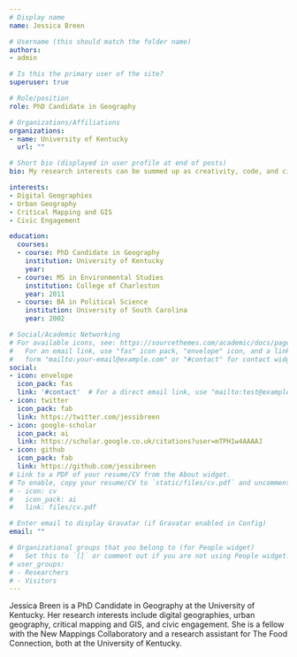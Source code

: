 ```yaml
---
# Display name
name: Jessica Breen

# Username (this should match the folder name)
authors:
- admin

# Is this the primary user of the site?
superuser: true

# Role/position
role: PhD Candidate in Geography

# Organizations/Affiliations
organizations:
- name: University of Kentucky
  url: ""

# Short bio (displayed in user profile at end of posts)
bio: My research interests can be summed up as creativity, code, and cities. I'm interested in how people operationalize art and creativity to create the kinds of communities and cities they want to live in.

interests:
- Digital Geographies
- Urban Geography
- Critical Mapping and GIS
- Civic Engagement

education:
  courses:
  - course: PhD Candidate in Geography
    institution: University of Kentucky
    year: 
  - course: MS in Environmental Studies
    institution: College of Charleston
    year: 2011
  - course: BA in Political Science
    institution: University of South Carolina
    year: 2002

# Social/Academic Networking
# For available icons, see: https://sourcethemes.com/academic/docs/page-builder/#icons
#   For an email link, use "fas" icon pack, "envelope" icon, and a link in the
#   form "mailto:your-email@example.com" or "#contact" for contact widget.
social:
- icon: envelope
  icon_pack: fas
  link: '#contact'  # For a direct email link, use "mailto:test@example.org".
- icon: twitter
  icon_pack: fab
  link: https://twitter.com/jessibreen
- icon: google-scholar
  icon_pack: ai
  link: https://scholar.google.co.uk/citations?user=mTPH1w4AAAAJ
- icon: github
  icon_pack: fab
  link: https://github.com/jessibreen
# Link to a PDF of your resume/CV from the About widget.
# To enable, copy your resume/CV to `static/files/cv.pdf` and uncomment the lines below.
# - icon: cv
#   icon_pack: ai
#   link: files/cv.pdf

# Enter email to display Gravatar (if Gravatar enabled in Config)
email: ""

# Organizational groups that you belong to (for People widget)
#   Set this to `[]` or comment out if you are not using People widget.
# user_groups:
# - Researchers
# - Visitors
---
```


Jessica Breen is a PhD Candidate in Geography at the University of Kentucky. Her research interests include digital geographies, urban geography, critical mapping and GIS, and civic engagement. She is a fellow with the New Mappings Collaboratory and a research assistant for The Food Connection, both at the University of Kentucky.